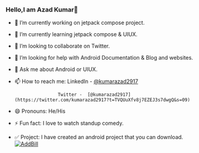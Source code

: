### Hello,I am Azad Kumar👋


- 🔭 I’m currently working on jetpack compose project.
- 🌱 I’m currently learning jetpack compose & UIUX.
- 👯 I’m looking to collaborate on Twitter.
- 🤔 I’m looking for help with Android Documentation & Blog and websites.
- 💬 Ask me about Android or UIUX.
- 📫 How to reach me: LinkedIn - [@kumarazad2917](https://www.linkedin.com/in/azad-kumar-395798218)
                      
                      Twitter -  [@kumarazad2917](https://twitter.com/kumarazad2917?t=TVQUuXfv8j7EZEJ3s7dwgQ&s=09)
- 😄 Pronouns: He/His 
- ⚡ Fun fact: I love to watch standup comedy.
- ✅ Project:  I have created an  android project that you can download.
               [![AddBill](https://img.shields.io/badge/AddBill-APK-red.svg?style=for-the-badge&logo=android)](https://github.com/AzadTom/Android-AddBill_App/raw/master/app/release/app-release.apk)


